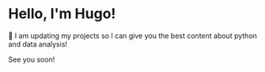 # Hello, I'm Hugo!

🔄 I am updating my projects so I can give you the best content about python and data analysis!

See you soon!
